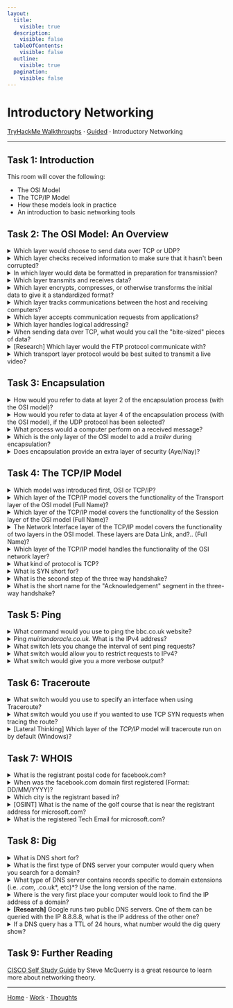 ```yaml
---
layout:
  title:
    visible: true
  description:
    visible: false
  tableOfContents:
    visible: false
  outline:
    visible: true
  pagination:
    visible: false
---
```


# Introductory Networking

[TryHackMe Walkthroughs](./) ⋅ [Guided](../) ⋅ Introductory Networking

***
## Task 1: Introduction

This room will cover the following:
* The OSI Model
* The TCP/IP Model
* How these models look in practice
* An introduction to basic networking tools

## Task 2: The OSI Model: An Overview

<details>

<summary>Which layer would choose to send data over TCP or UDP?</summary>

4

Layer 4 is the is transport layer.

</details>

<details>

<summary>Which layer checks received information to make sure that it hasn't been corrupted?</summary>

2

Layer 2 is the data link layer.

</details>

<details>

<summary>In which layer would data be formatted in preparation for transmission?</summary>

2

Layer 2 is the data link layer.

</details>

<details>

<summary>Which layer transmits and receives data?</summary>

1

Layer 1 is the physical layer.

</details>

<details>

<summary>Which layer encrypts, compresses, or otherwise transforms the initial data to give it a standardized format?</summary>

6

Layer 6 is the presentation layer.

</details>

<details>

<summary>Which layer tracks communications between the host and receiving computers?</summary>

5

Layer 5 is the session layer.

</details>

<details>

<summary>Which layer accepts communication requests from applications?</summary>

7

Layer 7 is the application layer.

</details>

<details>

<summary>Which layer handles logical addressing?</summary>

3

Layer 3 is the network layer.

</details>

<details>

<summary>When sending data over TCP, what would you call the "bite-sized" pieces of data?</summary>

Segments

</details>

<details>

<summary>[Research] Which layer would the FTP protocol communicate with?</summary>

7

The file transfer protocol (FTP) communicates with the application layer.

</details>

<details>

<summary>Which transport layer protocol would be best suited to transmit a live video?</summary>

UDP

UDP is preferred in situations where speed is more important than accuracy.

</details>

## Task 3: Encapsulation

<details>

<summary>How would you refer to data at layer 2 of the encapsulation process (with the OSI model)?</summary>

Frames

</details>

<details>

<summary>How would you refer to data at layer 4 of the encapsulation process (with the OSI model), if the UDP protocol has been selected?</summary>

Datagrams

</details>

<details>

<summary>What process would a computer perform on a received message?</summary>

De-encapsulation

</details>

<details>

<summary>Which is the only layer of the OSI model to add a <em>trailer</em> during encapsulation?</summary>

Data Link

</details>

<details>

<summary>Does encapsulation provide an extra layer of security (Aye/Nay)?</summary>

Aye

</details>

## Task 4: The TCP/IP Model

<details>

<summary>Which model was introduced first, OSI or TCP/IP?</summary>

TCP/IP

</details>

<details>

<summary>Which layer of the TCP/IP model covers the functionality of the Transport layer of the OSI model (Full Name)?</summary>

Transport

</details>

<details>

<summary>Which layer of the TCP/IP model covers the functionality of the Session layer of the OSI model (Full Name)?</summary>

Application

</details>

<details>

<summary>The Network Interface layer of the TCP/IP model covers the functionality of two layers in the OSI model. These layers are Data Link, and?.. (Full Name)?</summary>

Physical

</details>

<details>

<summary>Which layer of the TCP/IP model handles the functionality of the OSI network layer?</summary>

Internet

</details>

<details>

<summary>What kind of protocol is TCP?</summary>

Connection-based

</details>

<details>

<summary>What is SYN short for?</summary>

Synchronise

</details>

<details>

<summary>What is the second step of the three way handshake?</summary>

SYN/ACK

</details>

<details>

<summary>What is the short name for the "Acknowledgement" segment in the three-way handshake?</summary>

ACK

</details>

## Task 5: Ping

<details>

<summary>What command would you use to ping the bbc.co.uk website?</summary>

ping bbc.co.uk

</details>

<details>

<summary>Ping <em>muirlandoracle.co.uk.</em> What is the IPv4 address?</summary>

217.160.0.152

</details>

<details>

<summary>What switch lets you change the interval of sent ping requests?</summary>

\-i

</details>

<details>

<summary>What switch would allow you to restrict requests to IPv4?</summary>

\-4

</details>

<details>

<summary>What switch would give you a more verbose output?</summary>

\-v

</details>

## Task 6: Traceroute

<details>

<summary>What switch would you use to specify an interface when using Traceroute?</summary>

\-i

</details>

<details>

<summary>What switch would you use if you wanted to use TCP SYN requests when tracing the route?</summary>

\-T

</details>

<details>

<summary>[Lateral Thinking] Which layer of the <em>TCP/IP</em> model will traceroute run on by default (Windows)?</summary>

Internet

</details>

## Task 7: WHOIS

<details>

<summary>What is the registrant postal code for facebook.com?</summary>

94025

</details>

<details>

<summary>When was the facebook.com domain first registered (Format: DD/MM/YYYY)?</summary>

29/03/1997

</details>

<details>

<summary>Which city is the registrant based in?</summary>

Redmond

</details>

<details>

<summary>[OSINT] What is the name of the golf course that is near the registrant address for microsoft.com?</summary>

Bellevue Golf Course

I used Google Maps to search for golf courses near the listed registrant address.

</details>

<details>

<summary>What is the registered Tech Email for microsoft.com?</summary>

msnhst@microsoft.com

</details>

## Task 8: Dig

<details>

<summary>What is DNS short for?</summary>

Domain Name System

</details>

<details>

<summary>What is the first type of DNS server your computer would query when you search for a domain?</summary>

Recursive

</details>

<details>

<summary>What type of DNS server contains records specific to domain extensions (i.e. <em>.com,</em> .co.uk*, etc)*? Use the long version of the name.</summary>

Top-Level Domain

</details>

<details>

<summary>Where is the very first place your computer would look to find the IP address of a domain?</summary>

Hosts File

</details>

<details>

<summary><strong>[Research]</strong> Google runs two public DNS servers. One of them can be queried with the IP 8.8.8.8, what is the IP address of the other one?</summary>

8.8.4.4

</details>

<details>

<summary>If a DNS query has a TTL of 24 hours, what number would the dig query show?</summary>

86400

</details>

## Task 9: Further Reading

[CISCO Self Study Guide](https://www.amazon.co.uk/Interconnecting-Cisco-Network-Devices-ICND1/dp/1587054620/ref=sr_1_1?keywords=Interconnecting+Cisco+Network+Devices%2C+Part+1&qid=1583683766&sr=8-1) by Steve McQuerry is a great resource to learn more about networking theory.

***

[Home](https://app.gitbook.com/o/0kO27okC5uVB9ALX3rho/s/036xtfEIzcEdGegONXWM/) ⋅ [Work](https://app.gitbook.com/o/0kO27okC5uVB9ALX3rho/s/WaFS755Q4sf02CxLcghQ/) ⋅ [Thoughts](https://app.gitbook.com/o/0kO27okC5uVB9ALX3rho/s/s4QQPMntQ25hmJToKSOu/)
